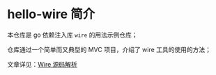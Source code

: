 # hello-wire 简介

本仓库是 go 依赖注入库 `wire` 的用法示例仓库；

仓库通过一个简单而又典型的 MVC 项目，介绍了 wire 工具的使用的方法；

文章详见：[Wire 源码解析](https://qishan233.github.io)
